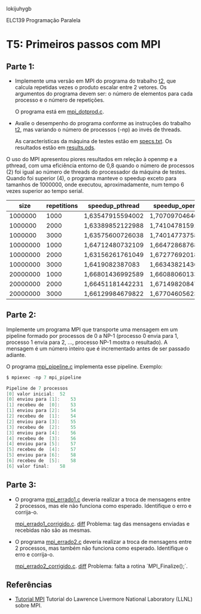 lokijuhygb

ELC139 Programação Paralela

# T5: Primeiros passos com MPI

## Parte 1:

+ Implemente uma versão em MPI do programa do trabalho [t2](../t2), que calcula repetidas vezes o produto escalar entre 2 vetores. Os argumentos do programa devem ser: o número de elementos para cada processo e o número de repetições.

	O programa está em [mpi_dotprod.c](mpi_dotprod.c).

+ Avalie o desempenho do programa conforme as instruções do trabalho [t2](../t2), mas variando o número de processos (-np) ao invés de threads.

	As características da máquina de testes estão em [specs.txt](specs.txt).
    Os resultados estão em [results.ods](results.ods).

O uso do MPI apresentou piores resultados em releção à openmp e a pthread, com uma eficiência entorno de 0,8 quando o número de processos (2) foi igual ao número de threads do processador da máquina de testes. Quando foi superior (4), o programa manteve o speedup exceto para tamanhos de 1000000, onde executou, aproximadamente, num tempo 6 vezes superior ao tempo serial.


| size     | repetitions | speedup_pthread  | speedup_openmp   | speedup_mpi p=2  | efficiency_mpi p=2| speedup_mpi np=4  | efficiency_mpi np=4 | 
|----------|-------------|------------------|------------------|------------------|-------------------|-------------------|---------------------| 
| 1000000  | 1000        | 1,63547915594002 | 1,70709704640299 | 1,61345895957625 | 0,806729479788124 | 0,161538758708987 | 0,040384689677247   | 
| 1000000  | 2000        | 1,63389852122988 | 1,7410478159156  | 1,58076440714171 | 0,790382203570853 | 0,161920262197592 | 0,040480065549398   | 
| 1000000  | 3000        | 1,63575600726038 | 1,74014773758552 | 1,59294013091594 | 0,796470065457971 | 0,159742698934085 | 0,039935674733521   | 
| 10000000 | 1000        | 1,64712480732109 | 1,66472868768994 | 1,62380587281032 | 0,811902936405158 | 1,62201046879248  | 0,40550261719812    | 
| 10000000 | 2000        | 1,63156261761049 | 1,67277692018209 | 1,62048148884905 | 0,810240744424524 | 1,62087375686811  | 0,405218439217026   | 
| 10000000 | 3000        | 1,6419082387083  | 1,6634382143647  | 1,62374622288644 | 0,811873111443222 | 1,61350773211661  | 0,403376933029154   | 
| 20000000 | 1000        | 1,66801436992589 | 1,66088060133683 | 1,64935004039281 | 0,824675020196405 | 1,64675289824294  | 0,411688224560735   | 
| 20000000 | 2000        | 1,66451181442231 | 1,67149820847408 | 1,64698839542328 | 0,82349419771164  | 1,64972648464784  | 0,41243162116196    | 
| 20000000 | 3000        | 1,66129984679822 | 1,67704605623503 | 1,63928194647657 | 0,819640973238287 | 1,63925338444454  | 0,409813346111134   | 


## Parte 2:

Implemente um programa MPI que transporte uma mensagem em um pipeline formado por processos de 0 a NP-1 (processo 0 envia para 1, processo 1 envia para 2, ..., processo NP-1 mostra o resultado). A mensagem é um número inteiro que é incrementado antes de ser passado adiante.

O programa [mpi_pipeline.c](mpi_pipeline.c) implementa esse pipeline. Exemplo:


``` c
$ mpiexec -np 7 mpi_pipeline

Pipeline de 7 processos
[0] valor inicial:	52
[0] enviou para [1]: 	53
[1] recebeu de  [0]:	53
[1] enviou para [2]: 	54
[2] recebeu de  [1]:	54
[2] enviou para [3]: 	55
[3] recebeu de  [2]:	55
[3] enviou para [4]: 	56
[4] recebeu de  [3]:	56
[4] enviou para [5]: 	57
[5] recebeu de  [4]:	57
[5] enviou para [6]: 	58
[6] recebeu de  [5]:	58
[6] valor final:	58
```

## Parte 3:

+ O programa [mpi_errado1.c](mpi_errado1.c) deveria realizar a troca de mensagens entre 2 processos, mas ele não funciona como esperado. Identifique o erro e corrija-o.

	[mpi_errado1_corrigido.c](mpi_errado1_corrigido.c). [diff](diff_mpi_errado1.txt)
	Problema: tag das mensagens enviadas e recebidas não são as mesmas.

+ O programa [mpi_errado2.c](mpi_errado2.c) deveria realizar a troca de mensagens entre 2 processos, mas também não funciona como esperado. Identifique o erro e corrija-o.

	[mpi_errado2_corrigido.c](mpi_errado2_corrigido.c). [diff](diff_mpi_errado2.txt)
	Problema: falta a rotina ´MPI_Finalize();´.


## Referências

- [Tutorial MPI](https://computing.llnl.gov/tutorials/mpi/)
  Tutorial do Lawrence Livermore National Laboratory (LLNL) sobre MPI.
